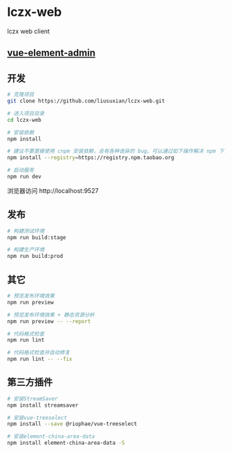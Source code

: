 # lczx-web
lczx web client

## [vue-element-admin](https://panjiachen.github.io/vue-element-admin-site/zh/)

## 开发

```bash
# 克隆项目
git clone https://github.com/liusuxian/lczx-web.git

# 进入项目目录
cd lczx-web

# 安装依赖
npm install

# 建议不要直接使用 cnpm 安装依赖，会有各种诡异的 bug。可以通过如下操作解决 npm 下载速度慢的问题
npm install --registry=https://registry.npm.taobao.org

# 启动服务
npm run dev
```

浏览器访问 http://localhost:9527

## 发布

```bash
# 构建测试环境
npm run build:stage

# 构建生产环境
npm run build:prod
```

## 其它

```bash
# 预览发布环境效果
npm run preview

# 预览发布环境效果 + 静态资源分析
npm run preview -- --report

# 代码格式检查
npm run lint

# 代码格式检查并自动修复
npm run lint -- --fix
```
## 第三方插件
```bash
# 安装StreamSaver
npm install streamsaver

# 安装vue-treeselect
npm install --save @riophae/vue-treeselect

# 安装element-china-area-data
npm install element-china-area-data -S
```
